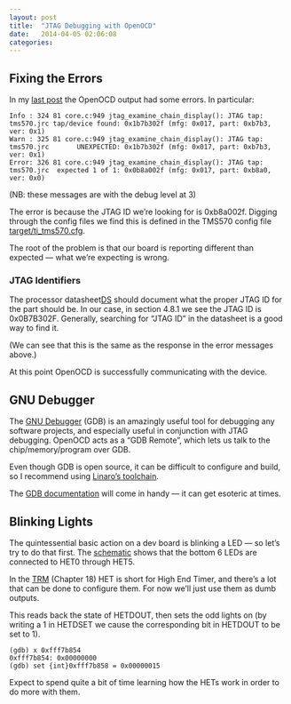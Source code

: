 ```yaml
---
layout: post
title:  "JTAG Debugging with OpenOCD"
date:   2014-04-05 02:06:08
categories:
---
```


## Fixing the Errors
In my [last post][last post] the OpenOCD output had some errors.  In particular:

    Info : 324 81 core.c:949 jtag_examine_chain_display(): JTAG tap: tms570.jrc tap/device found: 0x1b7b302f (mfg: 0x017, part: 0xb7b3, ver: 0x1)
    Warn : 325 81 core.c:949 jtag_examine_chain_display(): JTAG tap: tms570.jrc       UNEXPECTED: 0x1b7b302f (mfg: 0x017, part: 0xb7b3, ver: 0x1)
    Error: 326 81 core.c:949 jtag_examine_chain_display(): JTAG tap: tms570.jrc  expected 1 of 1: 0x0b8a002f (mfg: 0x017, part: 0xb8a0, ver: 0x0)
(NB: these messages are with the debug level at 3)

The error is because the JTAG ID we’re looking for is 0xb8a002f.  Digging through the config files we find this is defined in the TMS570 config file [target/ti_tms570.cfg][tms570 cfg].

The root of the problem is that our board is reporting different than expected — what we’re expecting is wrong.

[last post]: http://machinaut.github.io/2014/04/01/getting-started-with-the-tms570-usb-kit.html
[tms570 cfg]: http://openocd.zylin.com/gitweb?p=openocd.git;a=blob;f=tcl/target/ti_tms570.cfg;h=589e9d6cfd0c6c313727ad3367f964f8fff7aa70;hb=d7cbdee3e98d5dec9c8760f730d7a5096717ed73

### JTAG Identifiers
The processor datasheet[DS] should document what the proper JTAG ID for the part should be.  In our case, in section 4.8.1 we see the JTAG ID is 0x0B7B302F.  Generally, searching for “JTAG ID” in the datasheet is a good way to find it.

(We can see that this is the same as the response in the error messages above.)

At this point OpenOCD is successfully communicating with the device.

[DS]: http://www.ti.com/lit/ds/spns141f/spns141f.pdf

## GNU Debugger
The [GNU Debugger][GDB] (GDB) is an amazingly useful tool for debugging any software projects, and especially useful in conjunction with JTAG debugging.  OpenOCD acts as a “GDB Remote”, which lets us talk to the chip/memory/program over GDB.

Even though GDB is open source, it can be difficult to configure and build, so I recommend using [Linaro’s toolchain][linaro].

The [GDB documentation][GDB doc] will come in handy — it can get esoteric at times.

[GDB]: http://www.sourceware.org/gdb/
[linaro]: https://launchpad.net/gcc-arm-embedded
[GDB doc]: http://www.gnu.org/software/gdb/documentation/

## Blinking Lights
The quintessential basic action on a dev board is blinking a LED — so let’s try to do that first.  The [schematic][sch] shows that the bottom 6 LEDs are connected to HET0 through HET5.

In the [TRM][trm] (Chapter 18) HET is short for High End Timer, and there’s a lot that can be done to configure them.  For now we’ll just use them as dumb outputs.

This reads back the state of HETDOUT, then sets the odd lights on (by writing a 1 in HETDSET we cause the corresponding bit in HETDOUT to be set to 1).

    (gdb) x 0xfff7b854
    0xfff7b854:	0x00000000
    (gdb) set {int}0xfff7b858 = 0x00000015

Expect to spend quite a bit of time learning how the HETs work in order to do more with them.

[sch]: http://processors.wiki.ti.com/index.php/File:TMS570LS20216_USB_STICK_Schematic.pdf
[trm]: http://www.ti.com/lit/ug/spnu489c/spnu489c.pdf
